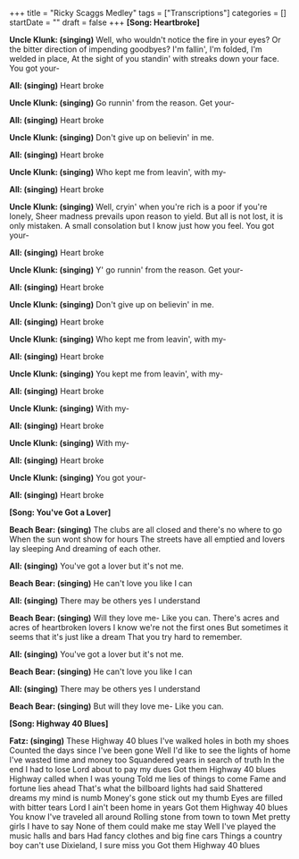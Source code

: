 +++
title = "Ricky Scaggs Medley"
tags = ["Transcriptions"]
categories = []
startDate = ""
draft = false
+++
**[Song: Heartbroke]**

**Uncle Klunk: (singing)**
Well, who wouldn't notice the fire in your eyes?
Or the bitter direction of impending goodbyes?
I'm fallin', I'm folded, I'm welded in place,
At the sight of you standin' with streaks down your face.
You got your-

**All: (singing)**
Heart broke

**Uncle Klunk: (singing)**
Go runnin' from the reason. Get your-

**All: (singing)**
Heart broke

**Uncle Klunk: (singing)**
Don't give up on believin' in me.

**All: (singing)**
Heart broke

**Uncle Klunk: (singing)**
Who kept me from leavin', with my-

**All: (singing)**
Heart broke

**Uncle Klunk: (singing)**
Well, cryin' when you're rich is a poor if you're lonely,
Sheer madness prevails upon reason to yield.
But all is not lost, it is only mistaken.
A small consolation but I know just how you feel.
You got your-

**All: (singing)**
Heart broke

**Uncle Klunk: (singing)**
Y' go runnin' from the reason. Get your-

**All: (singing)**
Heart broke

**Uncle Klunk: (singing)**
Don't give up on believin' in me.

**All: (singing)**
Heart broke

**Uncle Klunk: (singing)**
Who kept me from leavin', with my-

**All: (singing)**
Heart broke

**Uncle Klunk: (singing)**
You kept me from leavin', with my-

**All: (singing)**
Heart broke

**Uncle Klunk: (singing)**
With my-

**All: (singing)**
Heart broke

**Uncle Klunk: (singing)**
With my-

**All: (singing)**
Heart broke

**Uncle Klunk: (singing)**
You got your-

**All: (singing)**
Heart broke

**[Song: You've Got a Lover]**

**Beach Bear: (singing)**
The clubs are all closed and there's no where to go
When the sun wont show for hours
The streets have all emptied and lovers lay sleeping
And dreaming of each other.

**All: (singing)**
You've got a lover but it's not me.

**Beach Bear: (singing)**
He can't love you like I can

**All: (singing)**
There may be others yes I understand

**Beach Bear: (singing)**
Will they love me-
Like you can.
There's acres and acres of heartbroken lovers
I know we're not the first ones
But sometimes it seems that it's just like a dream
That you try hard to remember.

**All: (singing)**
You've got a lover but it's not me.

**Beach Bear: (singing)**
He can't love you like I can

**All: (singing)**
There may be others yes I understand

**Beach Bear: (singing)**
But will they love me-
Like you can.

**[Song: Highway 40 Blues]**

**Fatz: (singing)**
These Highway 40 blues
I've walked holes in both my shoes
Counted the days since I've been gone
Well I'd like to see the lights of home
I've wasted time and money too
Squandered years in search of truth
In the end I had to lose
Lord about to pay my dues
Got them Highway 40 blues
Highway called when I was young
Told me lies of things to come
Fame and fortune lies ahead
That's what the billboard lights had said
Shattered dreams my mind is numb
Money's gone stick out my thumb
Eyes are filled with bitter tears
Lord I ain't been home in years
Got them Highway 40 blues
You know I've traveled all around
Rolling stone from town to town
Met pretty girls I have to say
None of them could make me stay
Well I've played the music halls and bars
Had fancy clothes and big fine cars
Things a country boy can't use
Dixieland, I sure miss you
Got them Highway 40 blues
